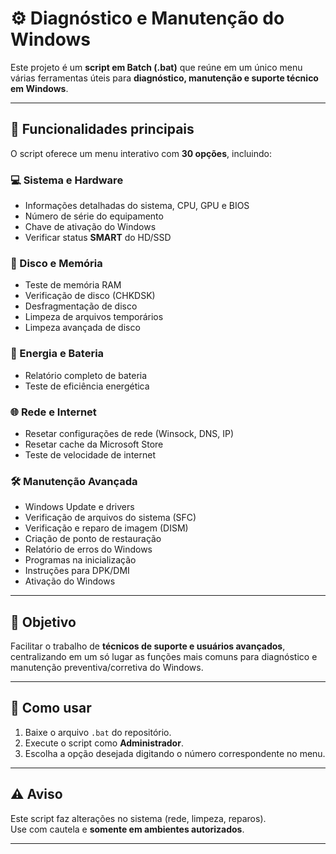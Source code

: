 # ⚙️ Diagnóstico e Manutenção do Windows

Este projeto é um **script em Batch (.bat)** que reúne em um único menu várias ferramentas úteis para **diagnóstico, manutenção e suporte técnico em Windows**.

---

## 🔧 Funcionalidades principais

O script oferece um menu interativo com **30 opções**, incluindo:

### 💻 Sistema e Hardware
- Informações detalhadas do sistema, CPU, GPU e BIOS  
- Número de série do equipamento  
- Chave de ativação do Windows  
- Verificar status **SMART** do HD/SSD  

### 📀 Disco e Memória
- Teste de memória RAM  
- Verificação de disco (CHKDSK)  
- Desfragmentação de disco  
- Limpeza de arquivos temporários  
- Limpeza avançada de disco  

### 🔋 Energia e Bateria
- Relatório completo de bateria  
- Teste de eficiência energética  

### 🌐 Rede e Internet
- Resetar configurações de rede (Winsock, DNS, IP)  
- Resetar cache da Microsoft Store  
- Teste de velocidade de internet  

### 🛠️ Manutenção Avançada
- Windows Update e drivers  
- Verificação de arquivos do sistema (SFC)  
- Verificação e reparo de imagem (DISM)  
- Criação de ponto de restauração  
- Relatório de erros do Windows  
- Programas na inicialização  
- Instruções para DPK/DMI  
- Ativação do Windows  

---

## 🎯 Objetivo

Facilitar o trabalho de **técnicos de suporte e usuários avançados**, centralizando em um só lugar as funções mais comuns para diagnóstico e manutenção preventiva/corretiva do Windows.

---

## 🚀 Como usar

1. Baixe o arquivo `.bat` do repositório.  
2. Execute o script como **Administrador**.  
3. Escolha a opção desejada digitando o número correspondente no menu.  

---

## ⚠️ Aviso

Este script faz alterações no sistema (rede, limpeza, reparos).  
Use com cautela e **somente em ambientes autorizados**.  

---
